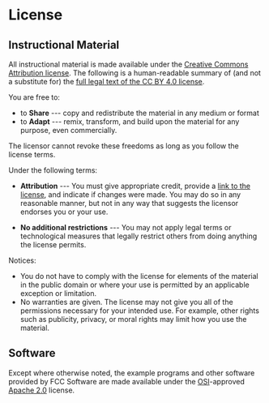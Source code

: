# License

## Instructional Material

All instructional material is made available under the [Creative Commons 
Attribution license][cc-by-human]. The following is a human-readable summary of
(and not a substitute for) the [full legal text of the CC BY 4.0 
license][cc-by-legal].

You are free to:

* to **Share** --- copy and redistribute the material in any medium or format
* to **Adapt** --- remix, transform, and build upon the material for any 
  purpose, even commercially.

The licensor cannot revoke these freedoms as long as you follow the license 
terms.

Under the following terms:

* **Attribution** --- You must give appropriate credit, provide a [link to the 
  license][cc-by-human], and indicate if changes were made. You may do so in 
  any reasonable manner, but not in any way that suggests the licensor endorses 
  you or your use.

* **No additional restrictions** --- You may not apply legal terms or 
  technological measures that legally restrict others from doing anything the 
  license permits.

Notices:

* You do not have to comply with the license for elements of the material in 
  the public domain or where your use is permitted by an applicable exception 
  or limitation.
* No warranties are given. The license may not give you all of the permissions 
  necessary for your intended use. For example, other rights such as publicity, 
  privacy, or moral rights may limit how you use the material.


## Software

Except where otherwise noted, the example programs and other software provided
by FCC Software are made available under the [OSI][osi]-approved
[Apache 2.0][apache-license] license.


[cc-by-human]: https://creativecommons.org/licenses/by/4.0/
[cc-by-legal]: https://creativecommons.org/licenses/by/4.0/legalcode
[apache-license]: https://opensource.org/license/apache-2-0/
[osi]: https://opensource.org
